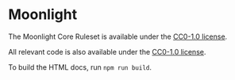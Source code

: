 # Moonlight

The Moonlight Core Ruleset is available under the [CC0-1.0 license](license.txt).

All relevant code is also available under the [CC0-1.0 license](license.txt).

To build the HTML docs, run `npm run build`.